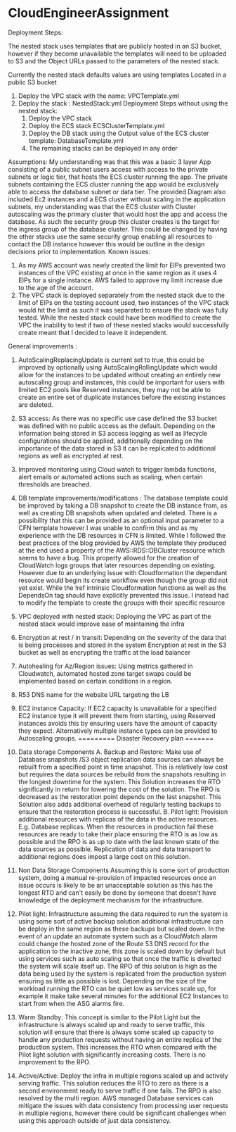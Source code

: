 
# CloudEngineerAssignment
Deployment Steps: 

The nested stack uses templates that are publicly hosted in an S3 bucket, however if they become unavailable the templates will need to be uploaded to S3 and the Object URLs passed to the parameters of the nested stack. 

Currently the nested stack defaults values are using templates Located in a public S3 bucket 
1. Deploy the VPC stack with the name: VPCTemplate.yml
2. Deploy the stack : NestedStack.yml
    Deployment Steps without using the nested stack:
    1. Deploy the VPC stack 
    2. Deploy the ECS stack ECSClusterTemplate.yml
    3. Deploy the DB stack using the Output value of the ECS cluster template: DatabaseTemplate.yml
    4. The remaining stacks can be deployed in any order 

Assumptions:
My understanding was that this was a basic 3 layer App consisting of a public subnet users access with access to the private subnets or logic tier, that hosts the ECS cluster running the app. The private subnets containing the ECS cluster running the app would be exclusively able to access the database subnet or data tier. The provided Diagram also included Ec2 instances and a ECS cluster without scaling in the application subnets, my understanding was that the ECS cluster with Cluster autoscaling was the primary cluster that would host the app and access the database. As such the security group this cluster creates is the target for the ingress group of the database cluster. This could be changed by having the other stacks use the same security group enabling all resources to contact the DB instance however this would be outline in the design decisions prior to implementation. 
Known issues: 
1. As my AWS account was newly created the limit for EIPs prevented two instances of the VPC existing at once in the same region as it uses 4 EIPs for a single instance. AWS failed to approve my limit increase due to the age of the account. 
2. The VPC stack is deployed separately from the nested stack due to the limit of EIPs on the testing account used, two instances of the VPC stack would hit the limit as such it was separated to ensure the stack was fully tested. While the nested stack could have been modified to create the VPC the inability to test if two of these nested stacks would successfully create meant that I decided to leave it independent. 

General improvements : 
1. AutoScalingReplacingUpdate is current set to true, this could be improved by optionally using   AutoScalingRollingUpdate which would allow for the instances to be updated without creating an entirely new autoscaling group and instances, this could be important for users with limited EC2 pools like Reserved instances, they may not be able to create an entire set of duplicate instances before the existing instances are deleted.  
2. S3 access: As there was no specific use case defined the S3 bucket was defined with no public access as the default. Depending on the information being stored in S3 access logging as well as lifecycle configurations should be applied, additionally depending on the importance of the data stored in S3 it can be replicated to additional regions as well as encrypted at rest. 
3. Improved monitoring using Cloud watch to trigger lambda functions, alert emails or automated actions such as scaling, when certain thresholds are breached. 
4. DB template improvements/modifications : The database template could be improved by taking a DB snapshot to create the DB instance from, as well as creating DB snapshots when updated and deleted. There is a possibility that this can be provided as an optional input parameter to a CFN template however I was unable to confirm this and as my experience with the DB resources in CFN is limited. 
While I followed the best practices of the blog provided by AWS the template they produced at the end used a property of the AWS::RDS::DBCluster resource which seems to have a bug. This property allowed for the creation of CloudWatch logs groups that later resources depending on existing. However due to an underlying issue with Cloudformation the dependant resource would begin its create workflow even though the group did not yet exist. While the !ref intrinsic Cloudformation functions as well as the DependsOn tag should have explicitly prevented this issue. I instead had to modify the template to create the groups with their specific resource 
4. VPC deployed with nested stack: Deploying the VPC as part of the nested stack would improve ease of maintaining the infra
5. Encryption at rest / in transit: Depending on the severity of the data that is being processes and stored in the system Encryption at rest in the S3 bucket as well as encrypting the traffic at the load balancer 
6. Autohealing for Az/Region issues: Using metrics gathered in Cloudwatch, automated hosted zone target swaps could be implemented based on certain conditions in a region. 
7. R53 DNS name for the website URL targeting the LB 
8. EC2 instance Capacity: If EC2 capacity is unavailable for a specified EC2 instance type it will prevent them from starting, using Reserved instances avoids this by ensuring users have the amount of capacity they expect. Alternatively multiple instance types can be provided to Autoscaling groups. 
========= Disaster Recovery plan =======

1. Data storage Components 
    A. Backup and Restore: Make use of Database snapshots /S3 object replication data sources can always be rebuilt from a specified point in time snapshot. This is relatively low cost but requires the data sources be rebuild from the snapshots resulting in the longest downtime for the system. This Solution increases the RTO significantly in return for lowering the cost of the solution. The RPO is decreased as the restoration point depends on the last snapshot. This Solution also adds additional overhead of regularly testing backups to ensure that the restoration process is successful. 
    B. Pilot light: Provision additional resources with replicas of the data in the active resources. E.g. Database replicas. When the resources in production fail these resources are ready to take their place ensuring the RTO is as low as possible and the RPO is as up to date with the last known state of the data sources as possible. Replication of data and data transport to additional regions does impost a large cost on this solution. 
2. Non Data Storage Components 
Assuming this is some sort of production system, doing a manual re-provision of impacted resources once an issue occurs is likely to be an unacceptable solution as this has the longest RTO and can't easily be done by someone that doesn't have knowledge of the deployment mechanism for the infrastructure.  
1. Pilot light: Infrastructure assuming the data required to run the system is using some sort of active backup solution additional infrastructure can be deploy in the same region as these backups but scaled down. In the event of an update an automate system such as a CloudWatch alarm could change the hosted zone of the Route 53 DNS record for the application to the inactive zone, this zone is scaled  down by default but using services such as auto scaling so that once the traffic is diverted the system will scale itself up. The RPO of this solution is high as the data being used by the system is replicated from the production system ensuring as little as possible is lost. Depending on the size of the workload running the RTO can be quiet low as services scale up, for example it make take several minutes for the additional EC2 Instances to start from when the ASG alarms fire. 
     
2. Warm Standby: This concept is similar to the Pilot Light but the infrastructure is always scaled up and ready to serve traffic, this solution will ensure that there is always some scaled up capacity to handle any production requests without having an entire replica of the production system. This increases the RTO when compared with the Pilot light solution with significantly increasing costs. There is no improvement to the RPO.
    
    
3. Active/Active: Deploy the infra in multiple regions scaled up and actively serving traffic. This solution reduces the RTO to zero as there is a second environment ready to serve traffic if one fails. The RPO is also resolved by the multi region. AWS managed Database services can mitigate the issues with data consistency from processing user requests in multiple regions, however there could be significant challenges when using this approach outside of just data consistency. 
